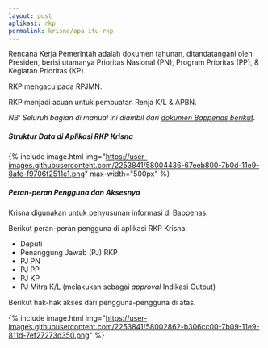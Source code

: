 ```yaml
---
layout: post
aplikasi: rkp
permalink: krisna/apa-itu-rkp
---
```


Rencana Kerja Pemerintah adalah dokumen tahunan, ditandatangani oleh Presiden, berisi utamanya Prioritas Nasional (PN), Program Prioritas (PP), & Kegiatan Prioritas (KP).

RKP mengacu pada RPJMN.

RKP menjadi acuan untuk pembuatan Renja K/L & APBN.

*NB: Seluruh bagian di manual ini diambil dari [dokumen Bappenas berikut](/assets/dokumen/rkp/manual-rkp-2018-bappenas.pdf).*

##### Struktur Data di Aplikasi RKP Krisna

{% include image.html
    img="https://user-images.githubusercontent.com/2253841/58004436-67eeb800-7b0d-11e9-8afe-f9706f2511e1.png"
    max-width="500px"
    %}

##### Peran-peran Pengguna dan Aksesnya

Krisna digunakan untuk penyusunan informasi di Bappenas.

Berikut peran-peran pengguna di aplikasi RKP Krisna:
* Deputi
* Penanggung Jawab (PJ) RKP
* PJ PN
* PJ PP
* PJ KP
* PJ Mitra K/L (melakukan sebagai *approval* Indikasi Output)

Berikut hak-hak akses dari pengguna-pengguna di atas.

{% include image.html
    img="https://user-images.githubusercontent.com/2253841/58002862-b306cc00-7b09-11e9-811d-7ef27273d350.png"
    %}